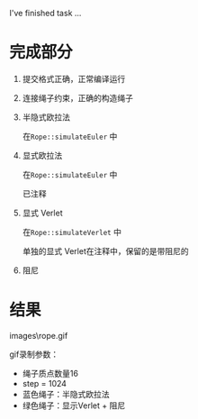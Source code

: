
I've finished task ...

# 完成部分

1. 提交格式正确，正常编译运行

2. 连接绳子约束，正确的构造绳子

3. 半隐式欧拉法

   在`Rope::simulateEuler` 中
   
4. 显式欧拉法

   在`Rope::simulateEuler` 中

   已注释

5. 显式 Verlet

   在`Rope::simulateVerlet` 中

   单独的显式 Verlet在注释中，保留的是带阻尼的

6. 阻尼


# 结果

images\rope.gif

gif录制参数：

- 绳子质点数量16
- step = 1024
- 蓝色绳子：半隐式欧拉法
- 绿色绳子：显示Verlet + 阻尼

